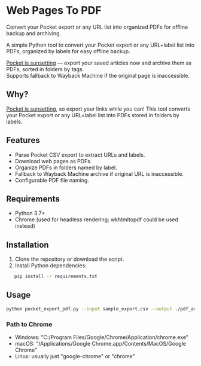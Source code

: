 # Web Pages To PDF

Convert your Pocket export or any URL list into organized PDFs for offline backup and archiving.

A simple Python tool to convert your Pocket export or any URL+label list into PDFs, organized by labels for easy offline backup.

[Pocket is sunsetting](https://support.mozilla.org/en-US/kb/future-of-pocket) — export your saved articles now and archive them as PDFs, sorted in folders by tags.  
Supports fallback to Wayback Machine if the original page is inaccessible.

## Why?

[Pocket is sunsetting](https://support.mozilla.org/en-US/kb/future-of-pocket), so export your links while you can! This tool converts your Pocket export or any URL+label list into PDFs stored in folders by labels.

## Features

- Parse Pocket CSV export to extract URLs and labels.
- Download web pages as PDFs.
- Organize PDFs in folders named by label.
- Fallback to Wayback Machine archive if original URL is inaccessible.
- Configurable PDF file naming.

## Requirements

- Python 3.7+
- Chrome (used for headless rendering; wkhtmltopdf could be used instead)

## Installation

1. Clone the repository or download the script.
2. Install Python dependencies:

```bash
   pip install -r requirements.txt
```

## Usage

```bash
python pocket_export_pdf.py --input sample_export.csv --output ./pdf_archive [--chrome "/path/to/chrome."]
```

### Path to Chrome

- Windows: "C:/Program Files/Google/Chrome/Application/chrome.exe"
- macOS: "/Applications/Google Chrome.app/Contents/MacOS/Google Chrome"
- Linux: usually just "google-chrome" or "chrome"
